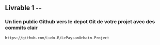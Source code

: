## Livrable 1 --

### Un lien public Github vers le depot Git de votre projet avec des commits clair

	https://github.com/Ludo-R/LePaysanUrbain-Project